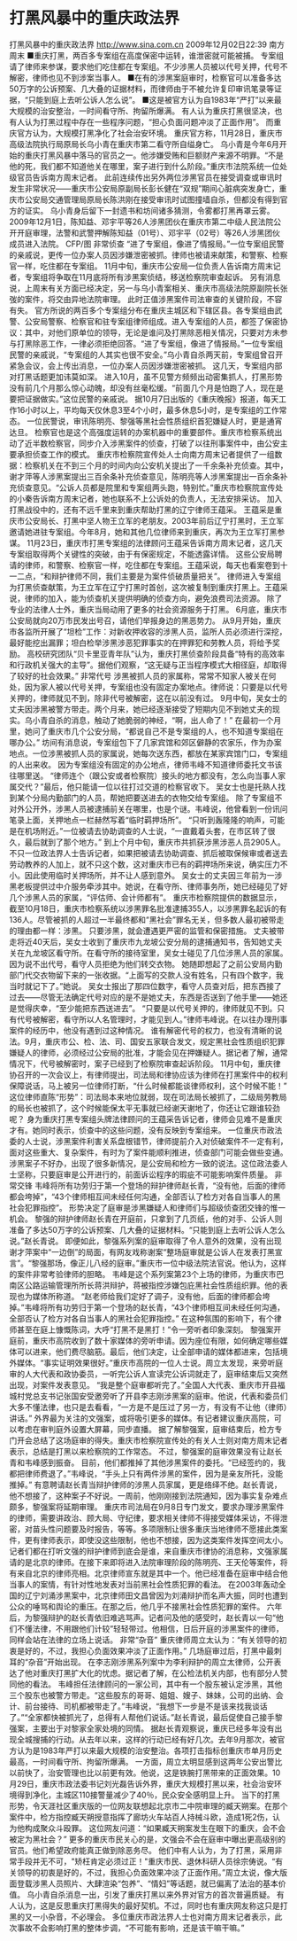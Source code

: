 # 打黑风暴中的重庆政法界

打黑风暴中的重庆政法界
http://www.sina.com.cn  2009年12月02日22:39  南方周末
■重庆打黑，两百多专案组在高度保密中运转，谁泄密就可能被捕。
专案组请了律师来参谋，要求他们吃住都在专案组。不少涉黑人员被以代号关押，代号不解密，律师也见不到涉案当事人。
■在有的涉黑案庭审时，检察官可以准备多达50万字的公诉预案、几大叠的证据材料，而律师由于不被允许复印审讯笔录等证据，“只能到庭上去听公诉人怎么说”。
■这是被官方认为自1983年“严打”以来最大规模的治安整治，一时间看守所、拘留所爆满。
有人认为重庆打黑很坚决，也有人认为打黑过程中存在一些程序问题，“担心负面问题冲淡了正面作用”。
而重庆官方认为，大规模打黑净化了社会治安环境。
重庆官方称，11月28日，重庆市高级法院执行局原局长乌小青在重庆市第二看守所自缢身亡。
乌小青是今年6月开始的重庆打黑风暴中落马的官员之一。他涉嫌受贿和巨额财产来源不明罪。“不是他的死，我们都不知道他关在哪里，案子进行到什么阶段。”重庆市法院系统一位处级官员告诉南方周末记者。
此前连续传出另外两位涉黑官员在接受调查或审讯时发生非常状况——重庆市公安局原副局长彭长健在“双规”期间心脏病突发身亡，重庆市公安局交通管理局原局长陈洪刚在接受审讯时试图撞墙自杀，但都没有得到官方的证实。
乌小青身后留下一封遗书和坊间诸多猜测，令雾都打黑再罩云雾。
2009年12月1日，陈知益、邓宇平等26人涉黑团伙在重庆市第二中级人民法院公开开庭审理，法警和武警押解陈知益（01号）、邓宇平（02号）等26人涉黑团伙成员进入法院。 CFP/图
非常侦查
“进了专案组，像进了情报局。”一位专案组民警的亲戚说，更传一位办案人员因涉嫌泄密被抓。律师也被请来献策，和警察、检察官一样，吃住都在专案组。
11月中旬，重庆市公安局一位负责人告诉南方周末记者，专案组将争取在11月底将所有涉黑案侦结，移送检察院审查起诉。
另有消息说，上周末有关方面已经决定，另一与乌小青案相关、重庆市高级法院原副院长张弢的案件，将交由异地法院审理。
此时正值涉黑案件司法审查的关键阶段，不容有失。
官方所说的两百多个专案组分布在重庆主城区和下辖区县。各专案组由武警、公安局警察、检察官和驻专案组律师组成。进入专案组的人员，都签了保密协议：其中，对他们原单位的领导，无论是谁问及打黑除恶相关情况，只要对方未参与打黑除恶工作，一律必须拒绝回答。“进了专案组，像进了情报局。”一位专案组民警的亲戚说，“专案组的人其实也很不安全。”乌小青自杀两天前，专案组曾召开紧急会议，会上传出消息，一位办案人员因涉嫌泄密被抓。
这几天，专案组内部对打黑话题更加讳莫如深。
进入10月，虽不见警方频频出动密集抓人，打黑形势没有前几个月那么惊心动魄，却没有丝毫松缓。“前面几个月是怕跑了人，现在是要把证据做实。”这位民警的亲戚说。
据10月7日出版的《重庆晚报》报道，每天工作16小时以上，平均每天仅休息3至4个小时，最多休息5小时，是专案组的工作常态。
一位民警说，审讯陈明亮、黎强等黑社会性质组织首犯嫌疑人时，更是通宵达旦。
检察官也是这个高强度运转的办案机器中的重要部件。重庆市检察系统出动了近半数检察官，同步介入涉黑案件的侦查，打破了以往刑事案件中，由公安主要承担侦查工作的模式。
重庆市检察院宣传处人士向南方周末记者提供了一组数据：检察机关在不到三个月的时间内向公安机关提出了一千余条补充侦查。其中，谢才萍等人涉黑案提出三百余条补充侦查意见，陈明亮等人涉黑案提出一百余条补充侦查意见。“公诉人员都是院里和专案组两头跑，特别忙。”重庆市检察院宣传处的小秦告诉南方周末记者，她也联系不上公诉处的负责人，无法安排采访。
加入打黑战役中的，还有不远千里来到重庆帮助打黑的辽宁律师王蕴采。
王蕴采是重庆市公安局长、打黑中坚人物王立军的老朋友。2003年前后辽宁打黑时，王立军邀请她进驻专案组。今年8月，她和其他几位律师来到重庆，再次为王立军打黑参谋。
11月23日，重庆市打黑专案组的法律顾问王蕴采告诉南方周末记者，这几天专案组取得两个关键性的突破，由于有保密规定，不能透露详情。
这些公安局聘请的律师，和警察、检察官一样，吃住都在专案组。王蕴采说，每天也看案卷到十一二点，“和辩护律师不同，我们主要是为案件侦破质量把关”。
律师进入专案组为打黑侦查献策，为王立军在辽宁打黑时首创，这次被复制到重庆打黑上。王蕴采说，律师的加入，能为侦查机关提供明确的侦查方向，避免浪费司法资源。
除了专业的法律人士外，重庆当局动用了更多的社会资源服务于打黑。
6月底，重庆市公安局就向20万市民发出号召，请他们举报身边的黑恶势力。
从9月开始，重庆市各监所开展了“坦检”工作：对新收押收容的涉黑人员，监所人员必须进行深挖，最好能挖出漏罪；坦白检举涉黑涉恶犯罪事实的在押罪犯和劳教人员，将给予奖励。
高校研究团队“贝卡里亚青年队”认为，重庆打黑侦查阶段具备“特有的高效率和行政机关强大的主导”。据他们观察，“这无疑与正当程序模式大相径庭，却取得了较好的社会效果。”
非常代号
涉黑被抓人员的家属称，常常不知家人被关在何处，因为家人被以代号关押，专案组也没有固定办案地点。律师说：只要是以代号关押的，律师就见不到，除非代号被解密，这在以前没有过。
9月中旬，吴女士的丈夫因涉黑被警方带走。两个月来，她已经逐渐接受了短期内见不到她丈夫的现实。乌小青自杀的消息，触动了她脆弱的神经，“啊，出人命了！”
在最初一个月里，她问了重庆市几个公安分局，“都说自己不是专案组的人，也不知道专案组在哪办公。”
坊间有消息说，专案组包下了几家宾馆和郊区僻静的农家乐，作为办案地点。一位涉黑被抓人员的家属说，她每次送东西，都放在某家宾馆门口，专案组的人出来收。
因为专案组没有固定的办公地点，律师韦峰不知道律师委托文书该往哪里送。
“律师连个（跟公安或者检察院）接头的地方都没有，怎么向当事人家属交代？”最后，他只能请一位以往打过交道的检察官收下。
吴女士也是托熟人找到某个分局内勤部门的人员，帮她把要送进去的衣物交给专案组。
除了专案组不对外公开外，涉黑人员被逮捕前关在哪里，也是个谜。韦峰说，他曾看到一份讯问笔录上面，关押地点一栏赫然写着“临时羁押场所”。
“只听到轰隆隆的响声，可能是在机场附近。”一位被请去协助调查的人士说，“一直戴着头套，在市区转了很久，最后就到了那个地方。”
到上个月中旬，重庆市共抓获涉黑涉恶人员2905人。不只一位政法界人士告诉记者，如果把被请去协助调查、抓后被取保候审或者送去劳动教养的人加上，就不只这个数，这对重庆市已有的羁押场所来说，确实压力不小。因此使用临时关押场所，并不让人感到意外。
吴女士的丈夫因三年前为一涉黑老板提供过中介服务牵涉其中。她说，在看守所、律师事务所，她已经碰见了好几个涉黑人员的家属，“评估师、会计师都有”。
重庆市检察院提供的数据显示，截至10月18日，重庆市检察系统以涉黑罪名批准逮捕355人，以涉黑罪名起诉的有136人。尽管被抓的人超过一半最终都和“黑社会”罪名无关，但多数人最初被带走的理由都一样：涉黑。
只要涉黑，就会遭遇更严密的监管和保密措施。
丈夫被带走将近40天后，吴女士收到了重庆市九龙坡公安分局的逮捕通知书，告知她丈夫关在九龙坡区看守所。在看守所的接待室里，吴女士碰见了几位涉黑人员的家属。因为说不出代号，看守人员拒绝为他们转交衣物。
她随即想起了之前公安局内勤部门代交衣物留下来的一张收据。“上面写的交款人没有姓名，只有四个数字，我当时就记下了。”她说。
吴女士报出了那四位数字，看守人员查对后，把东西接了过去——尽管无法确定代号对应的是不是她丈夫，东西是否送到了他手里——她还是觉得庆幸，“至少能把东西送进去”。
“只要是以代号关押的，律师就见不到。只有代号被解密，看守所以人名管理时，才能见到人。”律师韦峰说。在以往办理刑事案件的经历中，他没有遇到过这种情况。
谁有解密代号的权力，也没有清晰的说法。9月，重庆市公、检、法、司、国安五家联合发文，规定黑社会性质组织犯罪嫌疑人的律师，必须经过公安局的批准，才能会见在押嫌疑人。据记者了解，通常情况下，代号被解密时，案子已经到了检察院审查起诉阶段。
11月中旬，重庆律协召开的一次会议上，有律师提出，司法局和律协应该为律师在打黑案件中的权利保障说话，马上被另一位律师打断，“什么时候都能谈律师权利，这个时候不能！”
这位律师直陈“形势”：司法局本来地位就弱，现在司法局长被抓了，二级局劳教局的局长也被抓了，这个时候能保太平无事就已经谢天谢地了，你还让它跟谁较劲呢？
身为重庆打黑专案组头牌法律顾问的王蕴采告诉记者，律师会见难不是重庆才有。她同时表示，侦查中的这些问题，没有反映到专案组来。
一位重庆市政法委的人士说，涉黑案件利害关系盘根错节，律师提前介入对侦破案件不一定有利，面对这些重大、复杂案件，有时为了案件能顺利推进，侦查部门可能会做些变通。
涉黑案子不好办，出现了很多新情况，是公安局和检方一致的说法。这位政法委人士坚称，只要庭审是公开进行的，前面诉讼程序的瑕疵不可能影响案件质量。
非常交锋
韦峰将所有功劳归于第一个登场的辩护律师赵长青，“没有他，后面的律师都会垮掉”，“43个律师相互间未经任何沟通，全部否认了检方对各自当事人的黑社会犯罪指控”。
形势决定了庭审是涉黑嫌疑人和律师们与超级侦查团交锋的惟一机会。
黎强的辩护律师赵长青在开庭前，只拿到了几页纸，他的对手、公诉人则准备了多达50万字的公诉预案、几大叠的证据材料。“只能到庭上去听公诉人怎么说。”赵长青说。
即便如此，黎强系列案的庭审取得了令人意外的效果，没有出现谢才萍案中“一边倒”的局面，有网友戏称谢案“整场庭审就是公诉人在发表打黑宣言”。“黎强那场，像正儿八经的庭审。”重庆市一位中级法院法官说。他认为，这样的案件非常考验律师的胆略。
韦峰是这个系列案第23个上场的律师，为重庆市巴南区公路运输管理所所长蒋洪辩护，蒋被指控涉嫌包庇黑社会性质组织罪。他的表现也为媒体所称道。
“赵老师给我们定好了调子，没有他，后面的律师都会垮掉。”韦峰将所有功劳归于第一个登场的赵长青，“43个律师相互间未经任何沟通，全部否认了检方对各自当事人的黑社会犯罪指控。”
在这种氛围的影响下，有个律师甚至在庭上慷慨陈词，大呼“打黑不是黑打！”令一旁听者印象深刻。
黎强案开庭前，重庆市高院收到了数十家媒体的旁听申请。因为座位有限，如何确定哪些媒体可以进来，他们费尽脑筋。最后，他们决定，让全部申请的媒体都进来，包括境外媒体。“事实证明效果很好。”重庆市高院的一位人士说。周立太发现，来旁听庭审的人大代表和政协委员，一听完公诉人宣读完公诉词就走了，庭审结束后又突然出现，对案件发表意见。
“我是整个庭审都听完了。”全国人大代表、重庆市开县福城村党总支书记张国安受邀旁听了开县李志刚涉黑案的庭审。他说，代表和委员们大多不懂法律，也只是去看看，“一方是不是压过了另一方，有没有不让他（律师）讲话。”
外界最为关注的文强案，或将吸引更多的媒体。有记者建议重庆高院，可以考虑在审判庭外设置大屏幕，同步直播。
据了解黎强案，庭审结束后，检方专门开会总结了这场庭审的得失。重庆市检察院宣传处的有关人士则对南方周末记者表示，总结是打黑以来检察院的工作常态。
不过，黎强案的庭审效果没有让赵长青和韦峰感到振奋。
目前，他们都推掉了其他涉黑案件的委托。“已经签约的，我都把律师费退了。”韦峰说，“手头上只有两件涉黑的案件，因为是亲友所托，没能推掉。”
有意聘请赵长青当辩护律师的涉黑人员家属，更是络绎不绝。赵长青说，他不想接了，这种案子不好说。一周前，他刚刚接到法院通知，因为事实复杂难点颇多，黎强案将延期审理。
重庆市司法局在9月8日专门发文，要求办理涉黑案件的律师，需要讲政治、顾大局、守纪律，要求相关律师不得接受媒体采访，不得泄密，对苗头性问题要及时报告，等等。多项限制让很多重庆当地律师不愿接此类案件，更有律师表示，即使没这些限制，他也不想接，因为这类案件发挥空间太小。
记者们都在打听文强的辩护律师到底会是谁，来自重庆市律协的消息称，文强家属请的是北京的律师。在接下来即将进入法院审理阶段的陈明亮、王天伦等案件，将有来自北京的律师亮相。北京律师宣东就是其中一个。他已经准备在庭审中结合他当事人的案情，有针对性地发表对当前黑社会性质犯罪的看法。
在2003年轰动全国的辽宁刘涌涉黑案中，北京律师田文昌曾因为刘涌辩护而名声大振，同时也遭到公众的唾骂和舆论的重压。在那之后，他几乎不接黑社会性质犯罪的案件。
六年后，为黎强辩护的赵长青依旧难逃骂声。记者问及他的感受时，赵长青以一句“他们不懂法律，不用跟他们计较”轻轻带过。他相信，日后开庭的涉黑案件的律师，同样会站在法律的立场上说话。
非常“杂音”
重庆律师周立太认为：“有关领导的初衷是好的，不过，我担心负面效果冲淡了正面作用。”
几场庭审过后，打黑中最刺耳的“杂音”开始出现。
在李志刚涉黑系列案中为李利辩护的周立太律师，公开表达了他对重庆打黑扩大化的忧虑。据记者了解，在公检法机关内部，也有部分人赞同他的看法。
韦峰担任法律顾问的一家公司，其中有一个股东被认定涉黑，其他三个股东也被警方带走。“这些股东的哥哥、姐姐、嫂子、妹妹，公司的出纳、会计、前台接待、司机都被带走了。”韦峰说，“我想下一步是不是该来找我谈话了。”“全家都快被抓光了，总得有人帮他们说话。”赵长青说，最后促使自己接手黎强案，主要出于对黎家全家处境的同情。
据赵长青观察说，重庆已经多年没有出现全城搜捕的行动。从去年以来，这样的行动已经有好几次。去年9月那次，被官方认为是1983年严打以来最大规模的治安整治。各项打击指标创重庆市单月历史最高，一时间看守所、拘留所爆满。
一方面，周立太明显感到这两年公安出警比以前快了，治安管理也比以前更有效。他说，这是铁腕打黑带来的正面效果。10月29日，重庆市政法委书记刘光磊告诉外界，重庆大规模打黑以来，社会治安环境得到净化，主城区110接警量减少了40％，民众安全感明显上升。
当下的打黑形势，令天涯社区重庆版的一位网友联想起北京市二中院审理的臧天朔案。在那个案件中，检方指控臧天朔授意指挥了廊坊火车站百人持械斗欧，造成1死2伤，认为他构成聚众斗殴罪。
这位网友问道：“如果臧天朔案发生在眼下的重庆，会不会被定为黑社会？”
更多的重庆市民关心的是，文强会不会在庭审中曝出更高级别的官员。他们希望政府能真正做到除恶务尽。
他们中有人认为，为了打黑，采用非常手段并无不可，"矫枉肯定必须过正！"重庆市民、退休科研人员徐宗俦说。“有关领导的初衷是好的，不过，我担心负面效果冲淡了正面作用。”周立太说，像大版面登载涉黑人员照片、大肆渲染“包养”、“情妇”等话题，就已偏离了法治的基本价值。
乌小青自杀消息一出，引发了重庆打黑以来外界对官方的首次普遍质疑。
有人认为，这是反思重庆打黑得失的最好契机。不过，同时也有重庆网友称这只是打黑的又一小杂音，不必理会。
多位重庆市政法界人士也对南方周末记者表示，此次事故不会影响打黑的整体步调，“不可能有影响，还是该干嘛干嘛。”

